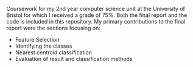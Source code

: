 Coursework for my 2nd year computer science unit at the University of Bristol for which I received a grade of 75%. Both 
the final report and the code is included in this repository. My primary contributions to the final report were the sections
focusing on:
- Feature Selection
- Identifying the classes
- Nearest centroid classification
- Evaluation of result and classification methods

